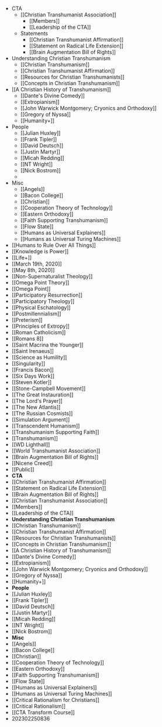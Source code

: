 - CTA
    - [[Christian Transhumanist Association]]
        - [[Members]]
        - [[Leadership of the CTA]]
    - Statements
        - [[Christian Transhumanist Affirmation]]
        - [[Statement on Radical Life Extension]]
        - [[Brain Augmentation Bill of Rights]]
- Understanding Christian Transhumanism
    - [[Christian Transhumanism]]
    - [[Christian Transhumanist Affirmation]]
    - [[Resources for Christian Transhumanists]]
    - [[Concepts in Christian Transhumanism]]
- [[A Christian History of Transhumanism]]
    - [[Dante's Divine Comedy]]
    - [[Extropianism]]
    - [[John Warwick Montgomery; Cryonics and Orthodoxy]]
    - [[Gregory of Nyssa]]
    - [[Humanity+]]
- People
    - [[Julian Huxley]]
    - [[Frank Tipler]]
    - [[David Deutsch]]
    - [[Justin Martyr]]
    - [[Micah Redding]]
    - [[NT Wright]]
    - [[Nick Bostrom]]
    - 
- Misc
    - [[Angels]]
    - [[Bacon College]]
    - [[Christian]]
    - [[Cooperation Theory of Technology]]
    - [[Eastern Orthodoxy]]
    - [[Faith Supporting Transhumanism]]
    - [[Flow State]]
    - [[Humans as Universal Explainers]]
    - [[Humans as Universal Turing Machines]]
- [[Humans to Rule Over All Things]]
- [[Knowledge is Power]]
- [[Life+]]
- [[March 19th, 2020]]
- [[May 8th, 2020]]
- [[Non-Supernaturalist Theology]]
- [[Omega Point Theory]]
- [[Omega Point]]
- [[Participatory Resurrection]]
- [[Participatory Theology]]
- [[Physical Eschatology]]
- [[Postmillennialism]]
- [[Preterism]]
- [[Principles of Extropy]]
- [[Roman Catholicism]]
- [[Romans 8]]
- [[Saint Macrina the Younger]]
- [[Saint Irenaeus]]
- [[Science as Humility]]
- [[Singularity]]
- [[Francis Bacon]]
- [[Six Days Work]]
- [[Steven Kotler]]
- [[Stone-Campbell Movement]]
- [[The Great Instauration]]
- [[The Lord's Prayer]]
- [[The New Atlantis]]
- [[The Russian Cosmists]]
- [[Simulation Argument]]
- [[Transcendent Humanism]]
- [[Transhumanism Supporting Faith]]
- [[Transhumanism]]
- [[WD Lighthall]]
- [[World Transhumanist Association]]
- [[Brain Augmentation Bill of Rights]]
- [[Nicene Creed]]
- [[Public]]
- **CTA**
- [[Christian Transhumanist Affirmation]]
- [[Statement on Radical Life Extension]]
- [[Brain Augmentation Bill of Rights]]
- [[Christian Transhumanist Association]]
- [[Members]]
- [[Leadership of the CTA]]
- **Understanding Christian Transhumanism**
- [[Christian Transhumanism]]
- [[Christian Transhumanist Affirmation]]
- [[Resources for Christian Transhumanists]]
- [[Concepts in Christian Transhumanism]]
- [[A Christian History of Transhumanism]]
- [[Dante's Divine Comedy]]
- [[Extropianism]]
- [[John Warwick Montgomery; Cryonics and Orthodoxy]]
- [[Gregory of Nyssa]]
- [[Humanity+]]
- **People**
- [[Julian Huxley]]
- [[Frank Tipler]]
- [[David Deutsch]]
- [[Justin Martyr]]
- [[Micah Redding]]
- [[NT Wright]]
- [[Nick Bostrom]]
- **Misc**
- [[Angels]]
- [[Bacon College]]
- [[Christian]]
- [[Cooperation Theory of Technology]]
- [[Eastern Orthodoxy]]
- [[Faith Supporting Transhumanism]]
- [[Flow State]]
- [[Humans as Universal Explainers]]
- [[Humans as Universal Turing Machines]]
- [[Critical Rationalism for Christians]]
- [[Critical Rationalism]]
- [[CTA Transform Course]]
- 202302250836
